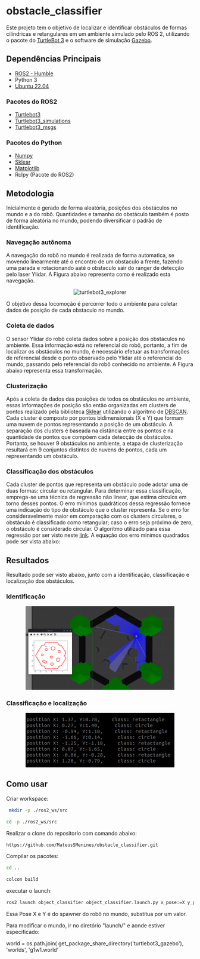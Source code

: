 # obstacle_classifier

Este projeto tem o objetivo de localizar e identificar obstáculos de formas cilíndricas e retangulares em um ambiente simulado pelo ROS 2, utilizando o pacote do [TurtleBot 3](https://emanual.robotis.com/docs/en/platform/turtlebot3/overview/) e o software de simulação [Gazebo](https://gazebosim.org/home). 


## Dependências Principais 

- [ROS2 - Humble](https://docs.ros.org/en/humble/index.html)
- Python 3
- [Ubuntu 22.04](https://releases.ubuntu.com/jammy/)

### Pacotes do ROS2

- [Turtlebot3](https://github.com/ROBOTIS-GIT/turtlebot3.git)
- [Turtlebot3_simulations](https://github.com/ROBOTIS-GIT/turtlebot3_simulations.git)
- [Turtlebot3_msgs](https://github.com/ROBOTIS-GIT/turtlebot3_msgs)


### Pacotes do Python

- [Numpy](https://pypi.org/project/numpy/)
- [Sklear](https://scikit-learn.org/stable/install.html)
- [Matplotlib](https://pypi.org/project/scikit-learn/)
- Rclpy (Pacote do ROS2)

## Metodologia

Inicialmente é gerado de forma aleatória, posições dos obstáculos no mundo e a do robô. Quantidades e tamanho do obstáculo também é posto de forma aleatória no mundo, podendo diversificar o padrão de identificação.

### Navegação autônoma

A navegação do robô no mundo é realizada de forma automatica, se movendo linearmente até o encontro de um obstaculo a frente, fazendo uma parada e rotacionando aaté o obstaculo sair do ranger de detecção pelo laser Ylidar. A Figura abaixo representa como é realizado esta navegação.

<p align="center">
    <img src="etc/images/turtlebot3_explorer.png" alt="turtlebot3_explorer" width="400"/>
</p>


O objetivo dessa locomoção é percorrer todo o ambiente para coletar dados de posição de cada obstaculo no mundo.

### Coleta de dados

O sensor Ylidar do robô coleta dados sobre a posição dos obstáculos no ambiente. Essa informação está no referencial do robô, portanto, a fim de localizar os obstáculos no mundo, é necessário efetuar as transformações de referencial desde o ponto observado pelo Ylidar até o referencial do mundo, passando pelo referencial do robô conhecido no ambiente. A Figura abaixo representa essa transformação.

### Clusterização 

Após a coleta de dados das posições de todos os obstáculos no ambiente, essas informações de posição são então organizadas em clusters de pontos realizado pela biblioteca [Sklear](https://scikit-learn.org/stable/install.html) utilizando o algoritmo de [DBSCAN](https://scikit-learn.org/stable/modules/clustering.html#dbscan). Cada cluster é composto por pontos bidimensionais (X e Y) que formam uma nuvem de pontos representando a posição de um obstáculo. A separação dos clusters é baseada na distância entre os pontos e na quantidade de pontos que compõem cada detecção de obstáculos. Portanto, se houver 9 obstáculos no ambiente, a etapa de clusterização resultará em 9 conjuntos distintos de nuvens de pontos, cada um representando um obstáculo.

### Classificação dos obstáculos

Cada cluster de pontos que representa um obstáculo pode adotar uma de duas formas: circular ou retangular. Para determinar essa classificação, emprega-se uma técnica de regressão não linear, que estima círculos em torno desses pontos. O erro mínimos quadráticos dessa regressão fornece uma indicação do tipo de obstáculo que o cluster representa. Se o erro for consideravelmente maior em comparação com os clusters circulares, o obstáculo é classificado como retangular; caso o erro seja próximo de zero, o obstáculo é considerado circular. O algoritmo utilizado para essa regressão por ser visto neste [link](https://github.com/AtsushiSakai/PythonRobotics/blob/master/Mapping/circle_fitting/circle_fitting.py). A equação dos erro minimos quadrados pode ser vista abaixo:


## Resultados

Resultado pode ser visto abaixo, junto com a identificação, classificação e localização dos obstáculos. 

### Identificação

<p align="center">
    <img src="etc/images/plot.png" alt="turtlebot3_explorer" width="400"/>
</p>

### Classificação e localização

<p align="center">
    <img src="etc/images/resultado.png" alt="turtlebot3_explorer" width="400"/>
</p>


## Como usar

Criar workspace:
```bash
 mkdir -p ./ros2_ws/src
```
```bash
cd -p ./ros2_ws/src
```

Realizar o clone do repositorio com comando abaixo:
```bash
https://github.com/MateusSMenines/obstacle_classifier.git
```

Compilar os pacotes:
```bash
cd ..
```
```bash
colcon build
```

executar o launch:
```bash
ros2 launch object_classifier object_classifier.launch.py x_pose:=X y_pose:=Y
```

Essa Pose X e Y é do spawner do robô no mundo, substitua por um valor.

Para modificar o mundo, ir no diretório "launch/" e aonde estiver especificado:

   world = os.path.join(
        get_package_share_directory('turtlebot3_gazebo'),
        'worlds',
        'g1w1.world'


